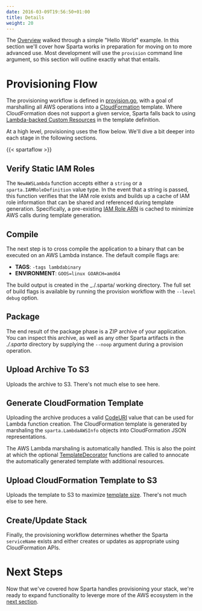 ```yaml
---
date: 2016-03-09T19:56:50+01:00
title: Details
weight: 20
---
```


The [Overview](/sample_service/step1/) walked through a simple "Hello World" example.  In this section we'll cover how Sparta works in preparation for moving on to more advanced use.  Most development will use the `provision` command line argument, so this section will outline exactly what that entails.

# Provisioning Flow

The provisioning workflow is defined in [provision.go](https://github.com/mweagle/Sparta/blob/master/provision.go), with a goal of marshalling all AWS operations into a [CloudFormation](http://docs.aws.amazon.com/AWSCloudFormation/latest/UserGuide/Welcome.html) template.  Where CloudFormation does not support a given service, Sparta falls back to using [Lambda-backed Custom Resources](http://docs.aws.amazon.com/AWSCloudFormation/latest/UserGuide/template-custom-resources-lambda.html) in the template definition.

At a high level, provisioning uses the flow below.  We'll dive a bit deeper into each stage in the following sections.

{{< spartaflow >}}

## Verify Static IAM Roles

The `NewAWSLambda` function accepts either a `string` or a `sparta.IAMRoleDefinition` value type.  In the event that a string is passed, this function verifies that the IAM role exists and builds up a cache of IAM role information that can be shared and referenced during template generation. Specifically, a pre-existing [IAM Role ARN](http://docs.aws.amazon.com/IAM/latest/UserGuide/reference_identifiers.html#identifiers-arns) is cached to minimize AWS calls during template generation.

## Compile

The next step is to cross compile the application to a binary that can be executed on an AWS Lambda instance.  The default compile flags are:

* **TAGS**:         `-tags lambdabinary`
* **ENVIRONMENT**:  `GOOS=linux GOARCH=amd64`

The build output is created in the _./.sparta/ working directory. The full set of build flags is available by running the provision workflow with the `--level debug` option.

## Package

The end result of the package phase is a ZIP archive of your application. You can inspect this archive, as well as any other Sparta artifacts in the _./.sparta_ directory by supplying the `--noop` argument during a provision operation.

## Upload Archive To S3

Uploads the archive to S3.  There's not much else to see here.

## Generate CloudFormation Template

Uploading the archive produces a valid [CodeURI](https://docs.aws.amazon.com/AWSCloudFormation/latest/UserGuide/aws-resource-lambda-function.html#cfn-lambda-function-code) value that can be used for Lambda function creation.  The  CloudFormation template is generated by marshaling the `sparta.LambdaAWSInfo` objects into CloudFormation JSON representations.

The AWS Lambda marshaling is automatically handled.  This is also the point at which the optional [TemplateDecorator](https://godoc.org/github.com/mweagle/Sparta#TemplateDecorator) functions are called to annocate the automatically generated template with additional resources.

## Upload CloudFormation Template to S3

Uploads the template to S3 to maximize [template size](http://docs.aws.amazon.com/AWSCloudFormation/latest/UserGuide/cloudformation-limits.html).  There's not much else to see here.

## Create/Update Stack

Finally, the provisioning workflow determines whether the Sparta `serviceName` exists and either creates or updates as appropriate using CloudFormation APIs.

# Next Steps

Now that we've covered how Sparta handles provisioning your stack, we're ready to expand functionality to leverge more of the AWS ecosystem in the [next section](/reference/eventsources/).
